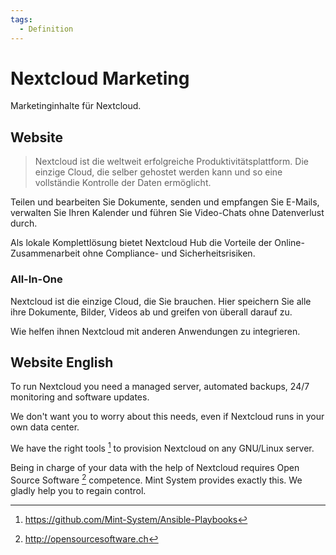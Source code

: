 ```yaml
---
tags:
  - Definition
---
```


# Nextcloud Marketing

Marketinginhalte für Nextcloud.

## Website

> Nextcloud ist die weltweit erfolgreiche Produktivitätsplattform. Die einzige Cloud, die selber gehostet werden kann und so eine vollständie Kontrolle der Daten ermöglicht.

Teilen und bearbeiten Sie Dokumente, senden und empfangen Sie E-Mails, verwalten Sie Ihren Kalender und führen Sie Video-Chats ohne Datenverlust durch.

Als lokale Komplettlösung bietet Nextcloud Hub die Vorteile der Online-Zusammenarbeit ohne Compliance- und Sicherheitsrisiken.

### All-In-One

Nextcloud ist die einzige Cloud, die Sie brauchen. Hier speichern Sie alle ihre Dokumente, Bilder, Videos ab und greifen von überall darauf zu.

Wie helfen ihnen Nextcloud mit anderen Anwendungen zu integrieren.

## Website English

To run Nextcloud you need a managed server, automated backups, 24/7 monitoring and software updates.

We don't want you to worry about this needs, even if Nextcloud runs in your own data center.

We have the right tools [^1] to provision Nextcloud on any GNU/Linux server.

Being in charge of your data with the help of Nextcloud requires Open Source Software [^2] competence. Mint System provides exactly this. We gladly help you to regain control.

[^1]: https://github.com/Mint-System/Ansible-Playbooks

[^2]: http://opensourcesoftware.ch
